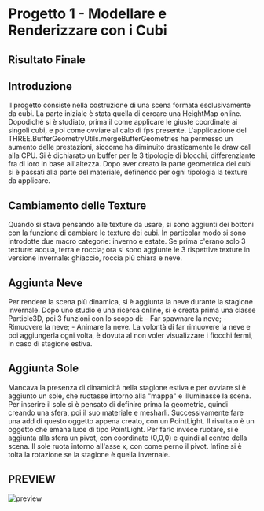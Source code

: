 # Progetto 1 - Modellare e Renderizzare con i Cubi

## Risultato Finale



## Introduzione

Il progetto consiste nella costruzione di una scena formata esclusivamente da cubi. 
La parte iniziale è stata quella di cercare una HeightMap online.
Dopodiché si è studiato, prima il come applicare le giuste coordinate ai singoli cubi, e poi come ovviare al calo di fps presente. 
L'applicazione del THREE.BufferGeometryUtils.mergeBufferGeometries ha permesso un aumento delle prestazioni, siccome ha diminuito drasticamente le draw call alla CPU.
Si è dichiarato un buffer per le 3 tipologie di blocchi, differenziante fra di loro in base all'altezza.
Dopo aver creato la parte geometrica dei cubi si è passati alla parte del materiale, definendo per ogni tipologia la texture da applicare. 

## Cambiamento delle Texture

Quando si stava pensando alle texture da usare, si sono aggiunti dei bottoni con la funzione di cambiare le texture dei cubi.
In particolar modo si sono introdotte due macro categorie: inverno e estate. 
Se prima c'erano solo 3 texture: acqua, terra e roccia; ora si sono aggiunte le 3 rispettive texture in versione invernale: ghiaccio, roccia più chiara e neve.

## Aggiunta Neve

Per rendere la scena più dinamica, si è aggiunta la neve durante la stagione invernale. 
Dopo uno studio e una ricerca online, si è creata prima una classe Particle3D, poi 3 funzioni con lo scopo di:
	- Far spawnare la neve; 
	- Rimuovere la neve;
	- Animare la neve.
La volontà di far rimuovere la neve e poi aggiungerla ogni volta, è dovuta al non voler visualizzare i fiocchi fermi, in caso di stagione estiva.

## Aggiunta Sole

Mancava la presenza di dinamicità nella stagione estiva e per ovviare si è aggiunto un sole, che ruotasse intorno alla "mappa" e illuminasse la scena. 
Per inserire il sole si è pensato di definire prima la geometria, quindi creando una sfera, poi il suo materiale e mesharli. Successivamente fare una add di questo oggetto appena creato, con un PointLight.
Il risultato è un oggetto che emana luce di tipo PointLight.
Per farlo invece ruotare, si è aggiunta alla sfera un pivot, con coordinate (0,0,0) e quindi al centro della scena. 
Il sole ruota intorno all'asse x, con come perno il pivot.
Infine si è tolta la rotazione se la stagione è quella invernale. 
## PREVIEW
![preview](https://user-images.githubusercontent.com/50354928/140802269-cecd42ce-570e-421f-9e0b-4011aa5b3694.gif)
